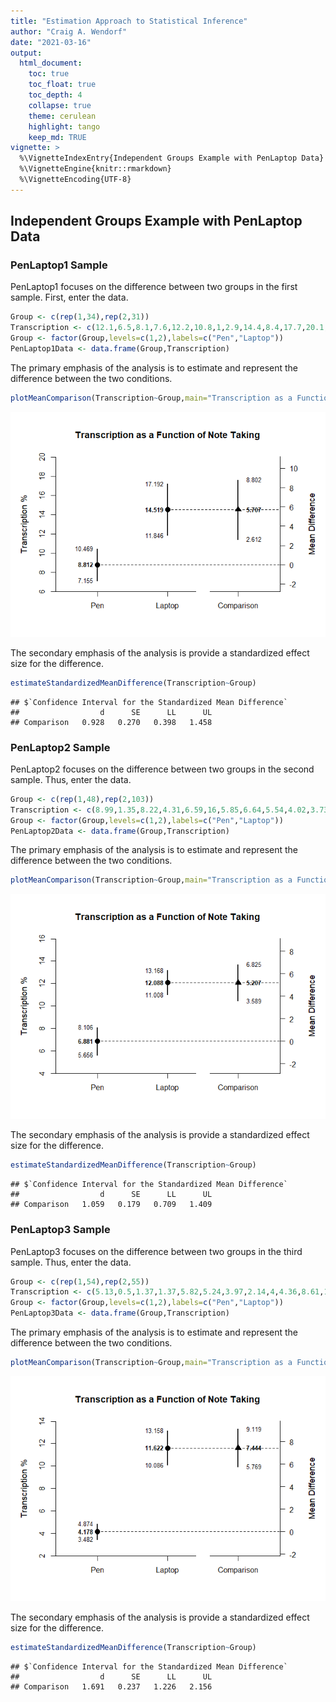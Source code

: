 ```yaml
---
title: "Estimation Approach to Statistical Inference"
author: "Craig A. Wendorf"
date: "2021-03-16"
output:
  html_document:
    toc: true
    toc_float: true
    toc_depth: 4
    collapse: true
    theme: cerulean
    highlight: tango
    keep_md: TRUE
vignette: >
  %\VignetteIndexEntry{Independent Groups Example with PenLaptop Data}
  %\VignetteEngine{knitr::rmarkdown}
  %\VignetteEncoding{UTF-8}
---
```






## Independent Groups Example with PenLaptop Data

### PenLaptop1 Sample

PenLaptop1 focuses on the difference between two groups in the first sample. First, enter the data.


```r
Group <- c(rep(1,34),rep(2,31))
Transcription <- c(12.1,6.5,8.1,7.6,12.2,10.8,1,2.9,14.4,8.4,17.7,20.1,2.1,11.1,11.2,10.7,1.9,5.2,9.7,5.2,2.4,7.1,8.7,8,11.3,8.5,9.1,4.5,9.2,13.3,18.3,2.8,5.1,12.4,13.7,21.1,15.2,30.4,12.8,9.6,9.3,17.7,15.4,8.7,12.8,10.6,5.1,16.7,17.7,8.7,26.4,18,19,16.9,18.8,8.5,1.2,11.5,21.4,10.3,9,12.8,12,34.7,4.1)
Group <- factor(Group,levels=c(1,2),labels=c("Pen","Laptop"))
PenLaptop1Data <- data.frame(Group,Transcription)
```

The primary emphasis of the analysis is to estimate and represent the difference between the two conditions.


```r
plotMeanComparison(Transcription~Group,main="Transcription as a Function of Note Taking",ylab="Transcription %")
```

![](figures/PenLaptop1-Comparison-1.png)<!-- -->

The secondary emphasis of the analysis is provide a standardized effect size for the difference.


```r
estimateStandardizedMeanDifference(Transcription~Group)
```

```
## $`Confidence Interval for the Standardized Mean Difference`
##                  d      SE      LL      UL
## Comparison   0.928   0.270   0.398   1.458
```

### PenLaptop2 Sample

PenLaptop2 focuses on the difference between two groups in the second sample. Thus, enter the data.


```r
Group <- c(rep(1,48),rep(2,103))
Transcription <- c(8.99,1.35,8.22,4.31,6.59,16,5.85,6.64,5.54,4.02,3.73,3.81,13.33,5.31,18.03,5.44,7.06,15.38,4.55,12.5,1.33,4.21,6.63,5.56,2.67,5.29,18.18,10.48,4.04,2.94,2.84,3.55,6.25,10.23,1,8,4.69,5.17,5.63,10.12,13.21,8.38,3.82,3.7,7.83,3.66,9.06,5.16,24.82,11.76,12.72,14.19,10.86,20.09,7.66,15.72,15.96,11.27,12.5,5.92,8.71,9.31,20.89,15.49,17.68,12.21,8,13.43,19.63,18.08,8.16,10,16.05,5.19,10.14,2.37,9.64,20,14.45,12.41,3.57,4.78,17.83,7.97,13.18,13.64,10.19,15.89,6.6,7.81,10.9,21.63,6.36,16.96,8.4,7.75,8.79,9.77,10.22,8.28,21.43,6.25,10.61,3.41,15.29,10.28,18.9,17.69,9.28,27.03,7.69,8.29,15.85,22.54,10.77,0.56,9.82,14.2,11.11,16.14,4.41,5.97,18.42,16.9,7.14,16.85,1.92,9.57,23.69,22.64,9.92,8.98,11.23,9.17,14.29,12.95,13.74,9.66,11.43,11.35,6.25,9.45,13.39,4.07,11.4,11.51,12.88,5.64,7.78,26.77,12.69)
Group <- factor(Group,levels=c(1,2),labels=c("Pen","Laptop"))
PenLaptop2Data <- data.frame(Group,Transcription)
```

The primary emphasis of the analysis is to estimate and represent the difference between the two conditions.


```r
plotMeanComparison(Transcription~Group,main="Transcription as a Function of Note Taking",ylab="Transcription %")
```

![](figures/PenLaptop2-Comparison-1.png)<!-- -->

The secondary emphasis of the analysis is provide a standardized effect size for the difference.


```r
estimateStandardizedMeanDifference(Transcription~Group)
```

```
## $`Confidence Interval for the Standardized Mean Difference`
##                  d      SE      LL      UL
## Comparison   1.059   0.179   0.709   1.409
```

### PenLaptop3 Sample

PenLaptop3 focuses on the difference between two groups in the third sample. Thus, enter the data.


```r
Group <- c(rep(1,54),rep(2,55))
Transcription <- c(5.13,0.5,1.37,1.37,5.82,5.24,3.97,2.14,4,4.36,8.61,1.26,4.95,6.7,8.59,8.18,8.91,4.51,3.01,3.13,6.43,5.32,1.19,4.52,2.61,3.61,4.97,0.34,5.38,0,6.2,2.44,1.96,1.19,6.42,2.55,2.26,3.66,2.75,6.3,1.63,3.29,6.09,2.55,9.09,3.49,9.98,1.11,1.75,6.23,8.78,4.82,2.15,2.82,4.62,14.95,5.24,15.28,13.93,8.04,21.81,11.36,18.41,11.39,22.61,19.91,11.33,16.31,6.95,9.9,11.06,10.71,15.32,16.5,24.98,4.8,10.5,5.26,9.2,13.9,13.39,7.78,13.82,3.2,5.65,11.3,9.61,6.23,5.91,17.86,2.07,20.21,23.86,13.28,5.86,11.71,12.69,10.86,7.12,8.33,2.44,9.86,22.53,13.2,11.89,7.47,14.16,7.11,5.52)
Group <- factor(Group,levels=c(1,2),labels=c("Pen","Laptop"))
PenLaptop3Data <- data.frame(Group,Transcription)
```

The primary emphasis of the analysis is to estimate and represent the difference between the two conditions.


```r
plotMeanComparison(Transcription~Group,main="Transcription as a Function of Note Taking",ylab="Transcription %")
```

![](figures/PenLaptop3-Comparison-1.png)<!-- -->

The secondary emphasis of the analysis is provide a standardized effect size for the difference.


```r
estimateStandardizedMeanDifference(Transcription~Group)
```

```
## $`Confidence Interval for the Standardized Mean Difference`
##                  d      SE      LL      UL
## Comparison   1.691   0.237   1.226   2.156
```
